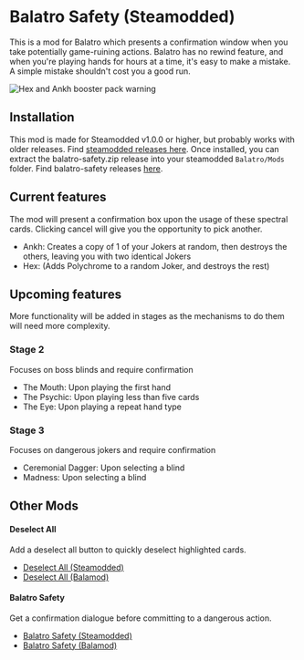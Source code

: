# Balatro Safety (Steamodded)
This is a mod for Balatro which presents a confirmation window when you take potentially game-ruining actions. Balatro has no rewind feature, and when you're playing hands for hours at a time, it's easy to make a mistake. A simple mistake shouldn't cost you a good run.

![Hex and Ankh booster pack warning](https://i.imgur.com/VXA2Rsh.png)

## Installation
This mod is made for Steamodded v1.0.0 or higher, but probably works with older releases. Find [steamodded releases here](https://github.com/Steamopollys/Steamodded/wiki/01.-Getting-started). Once installed, you can extract the balatro-safety.zip release into your steamodded `Balatro/Mods` folder. Find balatro-safety releases [here](https://github.com/Zei33/balatro-safety-steamodded/releases/tag/release).

## Current features
The mod will present a confirmation box upon the usage of these spectral cards. Clicking cancel will give you the opportunity to pick another.
- Ankh: Creates a copy of 1 of your Jokers at random, then destroys the others, leaving you with two identical Jokers
- Hex: (Adds Polychrome to a random Joker, and destroys the rest)

## Upcoming features
More functionality will be added in stages as the mechanisms to do them will need more complexity.

### Stage 2
Focuses on boss blinds and require confirmation
- The Mouth: Upon playing the first hand
- The Psychic: Upon playing less than five cards
- The Eye: Upon playing a repeat hand type

### Stage 3
Focuses on dangerous jokers and require confirmation
- Ceremonial Dagger: Upon selecting a blind
- Madness: Upon selecting a blind

## Other Mods
#### Deselect All
Add a deselect all button to quickly deselect highlighted cards.
- [Deselect All (Steamodded)](https://github.com/Zei33/deselect-all-steamodded)
- [Deselect All (Balamod)](https://github.com/Zei33/deselect-all-balamod)
#### Balatro Safety
Get a confirmation dialogue before committing to a dangerous action.
- [Balatro Safety (Steamodded)](https://github.com/Zei33/balatro-safety-steamodded)
- [Balatro Safety (Balamod)](https://github.com/Zei33/balatro-safety-balamod)